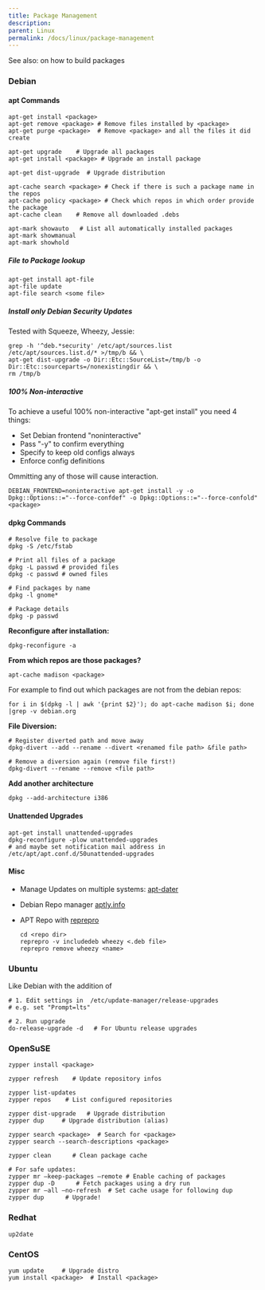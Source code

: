 ```yaml
---
title: Package Management
description: 
parent: Linux
permalink: /docs/linux/package-management
---
```


See also: <?add topic='Packaging'?> on how to build packages

### Debian

#### apt Commands

    apt-get install <package> 
    apt-get remove <package> # Remove files installed by <package>
    apt-get purge <package>  # Remove <package> and all the files it did create

    apt-get upgrade    # Upgrade all packages
    apt-get install <package> # Upgrade an install package

    apt-get dist-upgrade  # Upgrade distribution

    apt-cache search <package> # Check if there is such a package name in the repos
    apt-cache policy <package> # Check which repos in which order provide the package
    apt-cache clean    # Remove all downloaded .debs

    apt-mark showauto   # List all automatically installed packages
    apt-mark showmanual
    apt-mark showhold

##### File to Package lookup

    apt-get install apt-file
    apt-file update
    apt-file search <some file>

##### Install only Debian Security Updates

Tested with Squeeze, Wheezy, Jessie:

    grep -h '^deb.*security' /etc/apt/sources.list /etc/apt/sources.list.d/* >/tmp/b && \
    apt-get dist-upgrade -o Dir::Etc::SourceList=/tmp/b -o Dir::Etc::sourceparts=/nonexistingdir && \
    rm /tmp/b

##### 100% Non-interactive

To achieve a useful 100% non-interactive "apt-get install" you need 4
things:

-   Set Debian frontend "noninteractive"
-   Pass "-y" to confirm everything
-   Specify to keep old configs always
-   Enforce config definitions

Ommitting any of those will cause interaction.

    DEBIAN_FRONTEND=noninteractive apt-get install -y -o Dpkg::Options::="--force-confdef" -o Dpkg::Options::="--force-confold" <package>

#### dpkg Commands

    # Resolve file to package
    dpkg -S /etc/fstab

    # Print all files of a package
    dpkg -L passwd # provided files
    dpkg -c passwd # owned files

    # Find packages by name
    dpkg -l gnome*

    # Package details
    dpkg -p passwd

**Reconfigure after installation:**

    dpkg-reconfigure -a

**From which repos are those packages?**

    apt-cache madison <package>

For example to find out which packages are not from the debian repos:

    for i in $(dpkg -l | awk '{print $2}'); do apt-cache madison $i; done |grep -v debian.org

**File Diversion:**

    # Register diverted path and move away
    dpkg-divert --add --rename --divert <renamed file path> &file path>

    # Remove a diversion again (remove file first!)
    dpkg-divert --rename --remove <file path>

**Add another architecture**

    dpkg --add-architecture i386

#### Unattended Upgrades

    apt-get install unattended-upgrades
    dpkg-reconfigure -plow unattended-upgrades 
    # and maybe set notification mail address in /etc/apt/apt.conf.d/50unattended-upgrades

#### Misc

-   Manage Updates on multiple systems:
    [apt-dater](http://www.ibh.de/apt-dater/)
-   Debian Repo manager [aptly.info](http://aptly.info)
-   APT Repo with [reprepro](http://mirrorer.alioth.debian.org/)

        cd <repo dir>
        reprepro -v includedeb wheezy <.deb file>
        reprepro remove wheezy <name>

### Ubuntu

Like Debian with the addition of

    # 1. Edit settings in  /etc/update-manager/release-upgrades
    # e.g. set "Prompt=lts"

    # 2. Run upgrade
    do-release-upgrade -d   # For Ubuntu release upgrades

### OpenSuSE

    zypper install <package> 

    zypper refresh    # Update repository infos

    zypper list-updates
    zypper repos    # List configured repositories

    zypper dist-upgrade   # Upgrade distribution
    zypper dup     # Upgrade distribution (alias)

    zypper search <package>  # Search for <package>
    zypper search --search-descriptions <package>

    zypper clean      # Clean package cache

    # For safe updates:
    zypper mr –keep-packages –remote # Enable caching of packages
    zypper dup -D      # Fetch packages using a dry run
    zypper mr –all –no-refresh  # Set cache usage for following dup
    zypper dup      # Upgrade!

### Redhat

    up2date

### CentOS

    yum update     # Upgrade distro
    yum install <package>  # Install <package>
